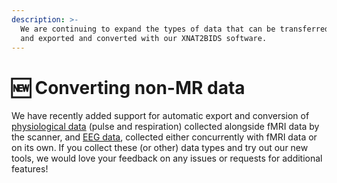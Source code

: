 ```yaml
---
description: >-
  We are continuing to expand the types of data that can be transferred to XNAT,
  and exported and converted with our XNAT2BIDS software.
---
```


# 🆕 Converting non-MR data&#x20;

We have recently added support for automatic export and conversion of [physiological data](physiological-data.md) (pulse and respiration) collected alongside fMRI data by the scanner, and [EEG data](eeg-data.md), collected either concurrently with fMRI data or on its own. If you collect these (or other) data types and try out our new tools, we would love your feedback on any issues or requests for additional features!
